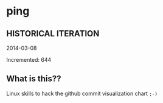 # ping

## HISTORICAL ITERATION
2014-03-08

Incremented: 644

## What is this?? 
Linux skills to hack the github commit visualization chart `;-)`
